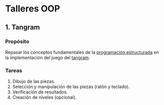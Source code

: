 # Talleres OOP

## 1. Tangram

### Propósito

Repasar los conceptos fundamentales de la [programación estructurada](http://objetos.github.io/structured_programming) en la implementación del juego del [tangram](https://en.wikipedia.org/wiki/Tangram).

### Tareas

1. Dibujo de las piezas.
2. Selección y manipulación de las piezas (ratón y teclado).
3. Verificación de resultados.
4. Creación de niveles (opcional).
